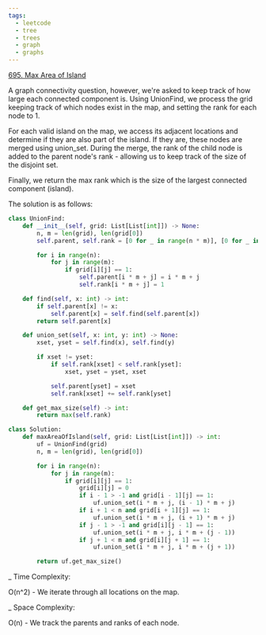 ```yaml
---
tags:
  - leetcode
  - tree
  - trees
  - graph
  - graphs
---
```


<a href="https://leetcode.com/problems/max-area-of-island/">695. Max Area of
Island</a>

A graph connectivity question, however, we're asked to keep track of how large
each connected component is. Using UnionFind, we process the grid keeping track
of which nodes exist in the map, and setting the rank for each node to 1.

For each valid island on the map, we access its adjacent locations and determine
if they are also part of the island. If they are, these nodes are merged using
union_set. During the merge, the rank of the child node is added to the parent
node's rank - allowing us to keep track of the size of the disjoint set.

Finally, we return the max rank which is the size of the largest connected
component (island).

The solution is as follows:

```python
class UnionFind:
    def __init__(self, grid: List[List[int]]) -> None:
        n, m = len(grid), len(grid[0])
        self.parent, self.rank = [0 for _ in range(n * m)], [0 for _ in range(n * m)]

        for i in range(n):
            for j in range(m):
                if grid[i][j] == 1:
                    self.parent[i * m + j] = i * m + j
                    self.rank[i * m + j] = 1

    def find(self, x: int) -> int:
        if self.parent[x] != x:
            self.parent[x] = self.find(self.parent[x])
        return self.parent[x]

    def union_set(self, x: int, y: int) -> None:
        xset, yset = self.find(x), self.find(y)

        if xset != yset:
            if self.rank[xset] < self.rank[yset]:
                xset, yset = yset, xset

            self.parent[yset] = xset
            self.rank[xset] += self.rank[yset]

    def get_max_size(self) -> int:
        return max(self.rank)

class Solution:
    def maxAreaOfIsland(self, grid: List[List[int]]) -> int:
        uf = UnionFind(grid)
        n, m = len(grid), len(grid[0])

        for i in range(n):
            for j in range(m):
                if grid[i][j] == 1:
                    grid[i][j] = 0
                    if i - 1 > -1 and grid[i - 1][j] == 1:
                        uf.union_set(i * m + j, (i - 1) * m + j)
                    if i + 1 < n and grid[i + 1][j] == 1:
                        uf.union_set(i * m + j, (i + 1) * m + j)
                    if j - 1 > -1 and grid[i][j - 1] == 1:
                        uf.union_set(i * m + j, i * m + (j - 1))
                    if j + 1 < m and grid[i][j + 1] == 1:
                        uf.union_set(i * m + j, i * m + (j + 1))

        return uf.get_max_size()
```

\_ Time Complexity:

O(n^2) - We iterate through all locations on the map.

\_ Space Complexity:

O(n) - We track the parents and ranks of each node.
